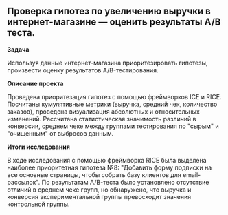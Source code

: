 ## Проверка гипотез по увеличению выручки в интернет-магазине — оценить результаты A/B теста.


**Задача**   

Используя данные интернет-магазина приоритезировать гипотезы, произвести оценку результатов A/B-тестирования.

**Описание проекта**

Проведена приоритезация гипотез с помощью фреймворков ICE и RICE. Посчитаны кумулятивные метрики (выручка, средний чек, количество заказов), проведена визуализация абсолютных и относительных изменений. Рассчитана статистическая значимость различий в конверсии, среднем чеке между группами тестирования по "сырым" и "очищенным" от выбросов данным.

**Итоги исследования**

В ходе исследования с помощью фреймворка RICE была выделена наиболее приоритетная гипотеза №8: "Добавить форму подписки на все основные страницы, чтобы собрать базу клиентов для email-рассылок". По результатам А/В-теста было установлено отсутствие отличий в среднем чеке групп, но обнаружено, что выручка и конверсия экспериментальной группы превосходит значения контрольной группы.
